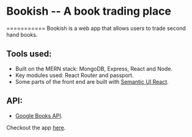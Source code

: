 # Bookish -- A book trading place
===========
Bookish is a web app that allows users to trade second hand books.

## Tools used:
* Built on the MERN stack: MongoDB, Express, React and Node.
* Key modules used: React Router and passport.
* Some parts of the front end are built with [Semantic UI React](https://react.semantic-ui.com).

## API:
* [Google Books API](https://developers.google.com/books).

Checkout the app [here](https://bookish-0220.herokuapp.com/).
